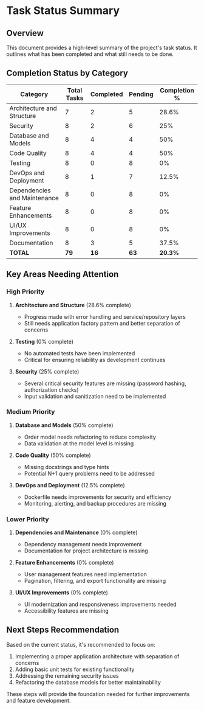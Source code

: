 # Task Status Summary

## Overview
This document provides a high-level summary of the project's task status. It outlines what has been completed and what still needs to be done.

## Completion Status by Category

| Category | Total Tasks | Completed | Pending | Completion % |
|----------|-------------|-----------|---------|-------------|
| Architecture and Structure | 7 | 2 | 5 | 28.6% |
| Security | 8 | 2 | 6 | 25% |
| Database and Models | 8 | 4 | 4 | 50% |
| Code Quality | 8 | 4 | 4 | 50% |
| Testing | 8 | 0 | 8 | 0% |
| DevOps and Deployment | 8 | 1 | 7 | 12.5% |
| Dependencies and Maintenance | 8 | 0 | 8 | 0% |
| Feature Enhancements | 8 | 0 | 8 | 0% |
| UI/UX Improvements | 8 | 0 | 8 | 0% |
| Documentation | 8 | 3 | 5 | 37.5% |
| **TOTAL** | **79** | **16** | **63** | **20.3%** |

## Key Areas Needing Attention

### High Priority
1. **Architecture and Structure** (28.6% complete)
   - Progress made with error handling and service/repository layers
   - Still needs application factory pattern and better separation of concerns

2. **Testing** (0% complete)
   - No automated tests have been implemented
   - Critical for ensuring reliability as development continues

3. **Security** (25% complete)
   - Several critical security features are missing (password hashing, authorization checks)
   - Input validation and sanitization need to be implemented

### Medium Priority
1. **Database and Models** (50% complete)
   - Order model needs refactoring to reduce complexity
   - Data validation at the model level is missing

2. **Code Quality** (50% complete)
   - Missing docstrings and type hints
   - Potential N+1 query problems need to be addressed

3. **DevOps and Deployment** (12.5% complete)
   - Dockerfile needs improvements for security and efficiency
   - Monitoring, alerting, and backup procedures are missing

### Lower Priority
1. **Dependencies and Maintenance** (0% complete)
   - Dependency management needs improvement
   - Documentation for project architecture is missing

2. **Feature Enhancements** (0% complete)
   - User management features need implementation
   - Pagination, filtering, and export functionality are missing

3. **UI/UX Improvements** (0% complete)
   - UI modernization and responsiveness improvements needed
   - Accessibility features are missing

## Next Steps Recommendation
Based on the current status, it's recommended to focus on:

1. Implementing a proper application architecture with separation of concerns
2. Adding basic unit tests for existing functionality
3. Addressing the remaining security issues
4. Refactoring the database models for better maintainability

These steps will provide the foundation needed for further improvements and feature development.
